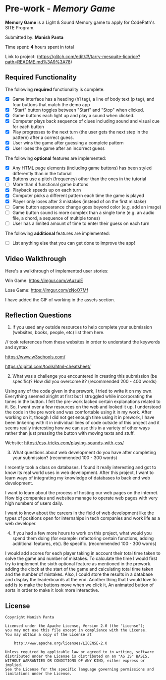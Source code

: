 # Pre-work - *Memory Game*

**Memory Game** is a Light & Sound Memory game to apply for CodePath's SITE Program. 

Submitted by: **Manish Panta**

Time spent: **4** hours spent in total

Link to project: (https://glitch.com/edit/#!/tarry-mesquite-licorice?path=README.md%3A9%3A78)

## Required Functionality

The following **required** functionality is complete:

* [X] Game interface has a heading (h1 tag), a line of body text (p tag), and four buttons that match the demo app
* [X] "Start" button toggles between "Start" and "Stop" when clicked. 
* [X] Game buttons each light up and play a sound when clicked. 
* [X] Computer plays back sequence of clues including sound and visual cue for each button
* [X] Play progresses to the next turn (the user gets the next step in the pattern) after a correct guess. 
* [X] User wins the game after guessing a complete pattern
* [X] User loses the game after an incorrect guess

The following **optional** features are implemented:

* [X] Any HTML page elements (including game buttons) has been styled differently than in the tutorial
* [X] Buttons use a pitch (frequency) other than the ones in the tutorial
* [ ] More than 4 functional game buttons
* [X] Playback speeds up on each turn
* [X] Computer picks a different pattern each time the game is played
* [X] Player only loses after 3 mistakes (instead of on the first mistake)
* [ ] Game button appearance change goes beyond color (e.g. add an image)
* [ ] Game button sound is more complex than a single tone (e.g. an audio file, a chord, a sequence of multiple tones)
* [ ] User has a limited amount of time to enter their guess on each turn

The following **additional** features are implemented:

- [ ] List anything else that you can get done to improve the app!

## Video Walkthrough

Here's a walkthrough of implemented user stories:

Win Game: https://imgur.com/vAuzuiE

Lose Game: https://imgur.com/zNoO7Mf

I have added the GIF of working in the assets section.


## Reflection Questions
1. If you used any outside resources to help complete your submission (websites, books, people, etc) list them here. 

// took references from these websites in order to understand the keywords and syntax

https://www.w3schools.com/ 

https://digital.com/tools/html-cheatsheet/


2. What was a challenge you encountered in creating this submission (be specific)? How did you overcome it? (recommended 200 - 400 words) 
  
  Using any of the code given in the prework, I tried to write it on my own. Everything seemed alright at first but I struggled while incorporating the tones in the button. I felt the pre-work lacked certain explanations related to it. So, I went over a few resources on the web and looked it up. I understood the code in the pre work and was comfortable using it in my work. After working on it, though I did not get enough time using it in prework, I have been tinkering with it in individual lines of code outside of this project and it seems really interesting how we can use this in a variety of other ways rather than just pressing the button with moving texts and stuff.

Website: https://css-tricks.com/playing-sounds-with-css/


3. What questions about web development do you have after completing your submission? (recommended 100 - 300 words) 

I recently took a class on databases. I found it really interesting and got to know its real world uses in web development. After this project, I want to learn ways of integrating my knowledge of databases to back end web development. 

I want to learn about the process of hosting our web pages on the internet. How big companies and websites manage to operate web pages with very high numbers of users daily.

I want to know about the careers in the field of web development like the types of positions open for internships in tech companies and work life as a web developer. 

 
4. If you had a few more hours to work on this project, what would you spend them doing (for example: refactoring certain functions, adding additional features, etc). Be specific. (recommended 100 - 300 words) 
  
  I would add scores for each player taking in account their total time taken to solve the game and number of mistakes. To calculate the time I would first try to implement the sixth optional feature as mentioned in the prework. adding the clock at the start of the game and calculating total time taken and the number of mistakes. Also, I could store the results in a database and display the leaderboards at the end.  Another thing that I would love to add is to make the buttons move when we click it, An animated button of sorts in order to make it look more interactive.



## License

    Copyright Manish Panta

    Licensed under the Apache License, Version 2.0 (the "License");
    you may not use this file except in compliance with the License.
    You may obtain a copy of the License at

        http://www.apache.org/licenses/LICENSE-2.0

    Unless required by applicable law or agreed to in writing, software
    distributed under the License is distributed on an "AS IS" BASIS,
    WITHOUT WARRANTIES OR CONDITIONS OF ANY KIND, either express or implied.
    See the License for the specific language governing permissions and
    limitations under the License.